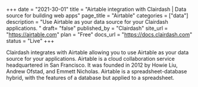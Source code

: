 +++
date = "2021-30-01"
title = "Airtable integration with Clairdash | Data source for building web apps"
page_title = "Airtable"
categories = ["data"] 
description = "Use Airtable as your data source for your Clairdash applications. "
draft= "false"
published_by = "Clairdash"
site_url = "https://airtable.com"
plan = "Free"
docs_url = "https://docs.clairdash.com"
status = "Live" 
+++


Clairdash integrates with Airtable allowing you to use Airtable as your data source for your applications. Airtable is a cloud collaboration service headquartered in San Francisco. It was founded in 2012 by Howie Liu, Andrew Ofstad, and Emmett Nicholas. Airtable is a spreadsheet-database hybrid, with the features of a database but applied to a spreadsheet.
